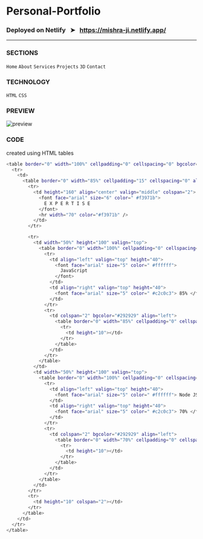 # Personal-Portfolio

### Deployed on Netlify &#160; &#10148; &#160; https://mishra-ji.netlify.app/
-----------------------------------------------------------

### SECTIONS

`Home`	`About`	`Services`	`Projects`	`3D`	`Contact`


### TECHNOLOGY 

`HTML` `CSS`


### PREVIEW 


![preview](https://user-images.githubusercontent.com/114053180/221776586-ce8ebe51-a95c-40dc-82ad-360f482af1c3.png)

### CODE
created using HTML tables 
```sh
<table border="0" width="100%" cellpadding="0" cellspacing="0" bgcolor="#353535">
  <tr>
    <td>
      <table border="0" width="85%" cellpadding="15" cellspacing="0" align="center">
        <tr>
          <td height="160" align="center" valign="middle" colspan="2">
            <font face="arial" size="6" color=" #f3971b">
              E X P E R T I S E
            </font>
            <hr width="70" color="#f3971b" />
          </td>
        </tr>

        <tr>
          <td width="50%" height="100" valign="top">
            <table border="0" width="100%" cellpadding="0" cellspacing="0" align="center">
              <tr>
                <td align="left" valign="top" height="40">
                  <font face="arial" size="5" color=" #ffffff">
                    JavaScript
                  </font>
                </td>
                <td align="right" valign="top" height="40">
                  <font face="arial" size="5" color=" #c2c0c3"> 85% </font>
                </td>
              </tr>
              <tr>
                <td colspan="2" bgcolor="#292929" align="left">
                  <table border="0" width="85%" cellpadding="0" cellspacing="0" bgcolor="#f3971b">
                    <tr>
                      <td height="10"></td>
                    </tr>
                  </table>
                </td>
              </tr>
            </table>
          </td>
          <td width="50%" height="100" valign="top">
            <table border="0" width="100%" cellpadding="0" cellspacing="0" align="center">
              <tr>
                <td align="left" valign="top" height="40">
                  <font face="arial" size="5" color=" #ffffff"> Node JS </font>
                </td>
                <td align="right" valign="top" height="40">
                  <font face="arial" size="5" color=" #c2c0c3"> 70% </font>
                </td>
              </tr>
              <tr>
                <td colspan="2" bgcolor="#292929" align="left">
                  <table border="0" width="70%" cellpadding="0" cellspacing="0" bgcolor="#f3971b">
                    <tr>
                      <td height="10"></td>
                    </tr>
                  </table>
                </td>
              </tr>
            </table>
          </td>
        </tr>
        <tr>
          <td height="10" colspan="2"></td>
        </tr>
      </table>
    </td>
  </tr>
</table>
```

